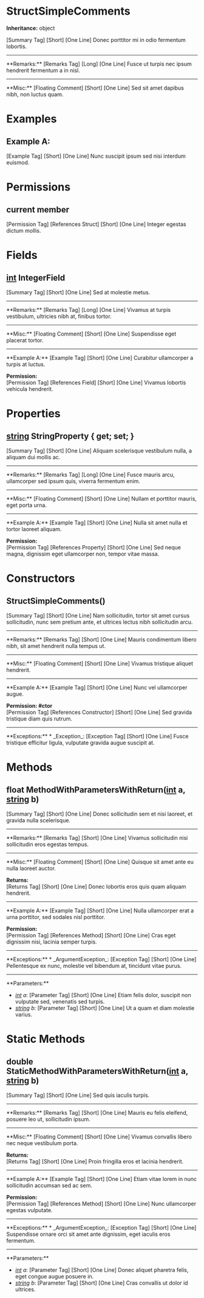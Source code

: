 # StructSimpleComments

**Inheritance:** object  
  
[Summary Tag] [Short] [One Line] Donec porttitor mi in odio fermentum lobortis.  
  
<hr/>  
**Remarks:**  
[Remarks Tag] [Long] [One Line] Fusce ut turpis nec ipsum hendrerit fermentum a in nisl.  
  
<hr/>  
**Misc:**  
[Floating Comment] [Short] [One Line] Sed sit amet dapibus nibh, non luctus quam.  
  

# Examples

## Example A:

[Example Tag] [Short] [One Line] Nunc suscipit ipsum sed nisi interdum euismod.  

# Permissions

## current member

[Permission Tag] [References Struct] [Short] [One Line] Integer egestas dictum mollis.  

# Fields

## [int](https://docs.microsoft.com/en-us/dotnet/api/system.int32) IntegerField

[Summary Tag] [Short] [One Line] Sed at molestie metus.  
  
<hr/>  
**Remarks:**  
[Remarks Tag] [Long] [One Line] Vivamus at turpis vestibulum, ultricies nibh at, finibus tortor.  
  
<hr/>  
**Misc:**  
[Floating Comment] [Short] [One Line] Suspendisse eget placerat tortor.  
  
<hr/>  
**Example A:**  
[Example Tag] [Short] [One Line] Curabitur ullamcorper a turpis at luctus.  
  
**Permission:**  
[Permission Tag] [References Field] [Short] [One Line] Vivamus lobortis vehicula hendrerit.  
  

# Properties

## [string](https://docs.microsoft.com/en-us/dotnet/api/system.string) StringProperty { get; set; }

[Summary Tag] [Short] [One Line] Aliquam scelerisque vestibulum nulla, a aliquam dui mollis ac.  
  
<hr/>  
**Remarks:**  
[Remarks Tag] [Long] [One Line] Fusce mauris arcu, ullamcorper sed ipsum quis, viverra fermentum enim.  
  
<hr/>  
**Misc:**  
[Floating Comment] [Short] [One Line] Nullam et porttitor mauris, eget porta urna.  
  
<hr/>  
**Example A:**  
[Example Tag] [Short] [One Line] Nulla sit amet nulla et tortor laoreet aliquam.  
  
**Permission:**  
[Permission Tag] [References Property] [Short] [One Line] Sed neque magna, dignissim eget ullamcorper non, tempor vitae massa.  
  

# Constructors

##  StructSimpleComments()

[Summary Tag] [Short] [One Line] Nam sollicitudin, tortor sit amet cursus sollicitudin, nunc sem pretium ante, et ultrices lectus nibh sollicitudin arcu.  
  
<hr/>  
**Remarks:**  
[Remarks Tag] [Short] [One Line] Mauris condimentum libero nibh, sit amet hendrerit nulla tempus ut.  
  
<hr/>  
**Misc:**  
[Floating Comment] [Short] [One Line] Vivamus tristique aliquet hendrerit.  
  
<hr/>  
**Example A:**  
[Example Tag] [Short] [One Line] Nunc vel ullamcorper augue.  
  
**Permission: #ctor**  
[Permission Tag] [References Constructor] [Short] [One Line] Sed gravida tristique diam quis rutrum.  
  
<hr/>  
**Exceptions:**  
* _Exception_: [Exception Tag] [Short] [One Line] Fusce tristique efficitur ligula, vulputate gravida augue suscipit at.  

  

# Methods

## float MethodWithParametersWithReturn([int](https://docs.microsoft.com/en-us/dotnet/api/system.int32) a, [string](https://docs.microsoft.com/en-us/dotnet/api/system.string) b)

[Summary Tag] [Short] [One Line] Donec sollicitudin sem et nisi laoreet, et gravida nulla scelerisque.  
  
<hr/>  
**Remarks:**  
[Remarks Tag] [Short] [One Line] Vivamus sollicitudin nisi sollicitudin eros egestas tempus.  
  
<hr/>  
**Misc:**  
[Floating Comment] [Short] [One Line] Quisque sit amet ante eu nulla laoreet auctor.  
  
**Returns:**  
[Returns Tag] [Short] [One Line] Donec lobortis eros quis quam aliquam hendrerit.  
  
<hr/>  
**Example A:**  
[Example Tag] [Short] [One Line] Nulla ullamcorper erat a urna porttitor, sed sodales nisl porttitor.  
  
**Permission:**  
[Permission Tag] [References Method] [Short] [One Line] Cras eget dignissim nisi, lacinia semper turpis.  
  
<hr/>  
**Exceptions:**  
* _ArgumentException_: [Exception Tag] [Short] [One Line] Pellentesque ex nunc, molestie vel bibendum at, tincidunt vitae purus.  

  
<hr/>  
**Parameters:**

* _[int](https://docs.microsoft.com/en-us/dotnet/api/system.int32) a_: [Parameter Tag] [Short] [One Line] Etiam felis dolor, suscipit non vulputate sed, venenatis sed turpis.  
* _[string](https://docs.microsoft.com/en-us/dotnet/api/system.string) b_: [Parameter Tag] [Short] [One Line] Ut a quam et diam molestie varius.  

  

# Static Methods

## double StaticMethodWithParametersWithReturn([int](https://docs.microsoft.com/en-us/dotnet/api/system.int32) a, [string](https://docs.microsoft.com/en-us/dotnet/api/system.string) b)

[Summary Tag] [Short] [One Line] Sed quis iaculis turpis.  
  
<hr/>  
**Remarks:**  
[Remarks Tag] [Short] [One Line] Mauris eu felis eleifend, posuere leo ut, sollicitudin ipsum.  
  
<hr/>  
**Misc:**  
[Floating Comment] [Short] [One Line] Vivamus convallis libero nec neque vestibulum porta.  
  
**Returns:**  
[Returns Tag] [Short] [One Line] Proin fringilla eros et lacinia hendrerit.  
  
<hr/>  
**Example A:**  
[Example Tag] [Short] [One Line] Etiam vitae lorem in nunc sollicitudin accumsan sed ac sem.  
  
**Permission:**  
[Permission Tag] [References Method] [Short] [One Line] Nunc ullamcorper egestas vulputate.  
  
<hr/>  
**Exceptions:**  
* _ArgumentException_: [Exception Tag] [Short] [One Line] Suspendisse ornare orci sit amet ante dignissim, eget iaculis eros fermentum.  

  
<hr/>  
**Parameters:**

* _[int](https://docs.microsoft.com/en-us/dotnet/api/system.int32) a_: [Parameter Tag] [Short] [One Line] Donec aliquet pharetra felis, eget congue augue posuere in.  
* _[string](https://docs.microsoft.com/en-us/dotnet/api/system.string) b_: [Parameter Tag] [Short] [One Line] Cras convallis ut dolor id ultrices.  

  

